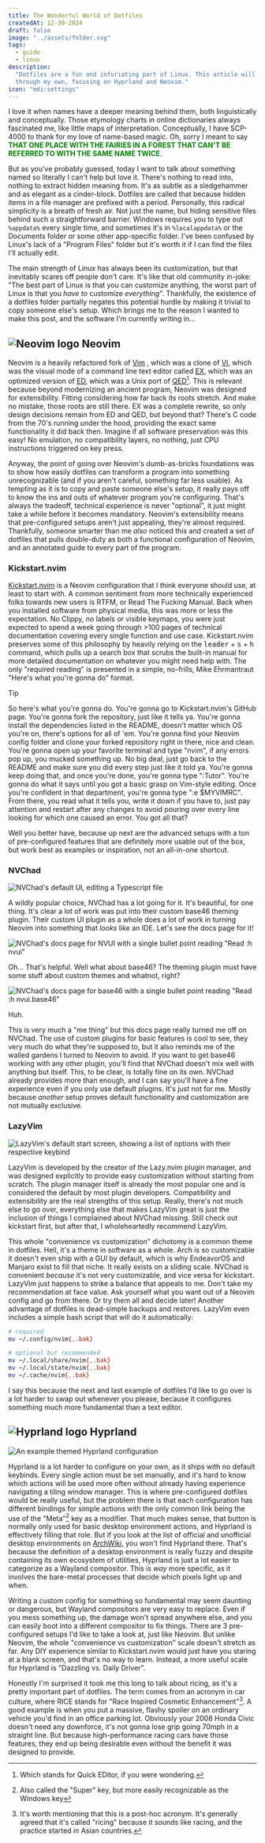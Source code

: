 ```yaml
---
title: The Wonderful World of Dotfiles
createdAt: 12-30-2024
draft: false
image: "../assets/folder.svg"
tags:
  - guide
  - linux
description:
  "Dotfiles are a fun and infuriating part of Linux. This article will guide you
  through my own, focusing on Hyprland and Neovim."
icon: "mdi:settings"
---
```


I love it when names have a deeper meaning behind them, both linguistically and
conceptually. Those etymology charts in online dictionaries always fascinated
me, like little maps of interpretation. Conceptually, I have SCP-4000 to thank
for my love of name-based magic. Oh, sorry I meant to say
<span style='color:green; font-weight: bold;'>THAT ONE PLACE WITH THE FAIRIES IN
A FOREST THAT CAN'T BE REFERRED TO WITH THE SAME NAME TWICE</span>.

But as you've probably guessed, today I want to talk about something named so
literally I can't help but love it. There's nothing to read into, nothing to
extract hidden meaning from. It's as subtle as a sledgehammer and as elegant as
a cinder-block. Dotfiles are called that because hidden items in a file manager
are prefixed with a period. Personally, this radical simplicity is a breath of
fresh air. Not just the name, but hiding sensitive files behind such a
straightforward barrier. Windows requires you to type out `%appdata%` every
single time, and sometimes it's in `%localappdata%` or the Documents folder or
some other app-specific folder. I've been confused by Linux's lack of a "Program
Files" folder but it's worth it if I can find the files I'll actually edit.

The main strength of Linux has always been its customization, but that
inevitably scares off people don't care. It's like that old community in-joke:
"The best part of Linux is that you can customize anything, the worst part of
Linux is that you _have to_ customize _everything_". Thankfully, the existence
of a dotfiles folder partially negates this potential hurdle by making it
trivial to copy someone else's setup. Which brings me to the reason I wanted to
make this post, and the software I'm currently writing in...

## ![Neovim logo](../assets/devicon--neovim.svg) Neovim

Neovim is a heavily refactored fork of
[Vim](<https://en.wikipedia.org/wiki/Vim_(text_editor)>) , which was a clone of
[VI](<https://en.wikipedia.org/wiki/Vi_(text_editor)>), which was the visual
mode of a command line text editor called
[EX](<https://en.wikipedia.org/wiki/Ex_(text_editor)>), which was an optimized
version of [ED](<https://en.wikipedia.org/wiki/Ed_(software)>), which was a Unix
port of [QED](<https://en.wikipedia.org/wiki/QED_(text_editor)>)[^1]. This is
relevant because beyond modernizing an ancient program, Neovim was designed for
extensibility. Fitting considering how far back its roots stretch. And make no
mistake, those roots are still there. EX was a complete rewrite, so only design
decisions remain from ED and QED, but beyond that? There's C code from the 70's
running under the hood, providing the exact same functionality it did back then.
Imagine if all software preservation was this easy! No emulation, no
compatibility layers, no nothing, just CPU instructions triggered on key press.

[^1]: Which stands for Quick EDitor, if you were wondering.

Anyway, the point of going over Neovim's dumb-as-bricks foundations was to show
how easily dotfiles can transform a program into something unrecognizable (and
if you aren't careful, something far less usable). As tempting as it is to copy
and paste someone else's setup, it really pays off to know the ins and outs of
whatever program you're configuring. That's always the tradeoff, technical
experience is never "optional", it just might take a while before it becomes
mandatory. Neovim's extensibility means that pre-configured setups aren't just
appealing, they're almost required. Thankfully, someone smarter than me _also_
noticed this and created a set of dotfiles that pulls double-duty as both a
functional configuration of Neovim, and an annotated guide to every part of the
program.

### Kickstart.nvim

[Kickstart.nvim](https://github.com/nvim-lua/kickstart.nvim) is a Neovim
configuration that I think everyone should use, at least to start with. A common
sentiment from more technically experienced folks towards new users is RTFM, or
Read The Fucking Manual. Back when you installed software from physical media,
this was more or less the expectation. No Clippy, no labels or visible keymaps,
you were just expected to spend a week going through >100 pages of technical
documentation covering every single function and use case. Kickstart.nvim
preserves some of this philosophy by heavily relying on the <kbd>leader</kbd> +
<kbd>s</kbd> + <kbd>h</kbd> command, which pulls up a search box that scrubs the
built-in manual for more detailed documentation on whatever you might need help
with. The only "required reading" is presented in a simple, no-frills, Mike
Ehrmantraut "Here's what you're gonna do" format.

> [!tip]
>
> So here's what you're gonna do. You're gonna go to Kickstart.nvim's GitHub
> page. You're gonna fork the repository, just like it tells ya. You're gonna
> install the dependencies listed in the README, doesn't matter which OS you're
> on, there's options for all of 'em. You're gonna find your Neovim config
> folder and clone your forked repository right in there, nice and clean. You're
> gonna open up your favorite terminal and type "nvim", if any errors pop up,
> you mucked something up. No big deal, just go back to the README and make sure
> you did every step just like it told ya. You're gonna keep doing that, and
> once you're done, you're gonna type ":Tutor". You're gonna do what it says
> until you got a basic grasp on Vim-style editing. Once you're confident in
> that department, you're gonna type ":e $MYVIMRC". From there, you read what it
> tells you, write it down if you have to, just pay attention and restart after
> any changes to avoid pouring over every line looking for which one caused an
> error. You got all that?

Well you better have, because up next are the advanced setups with a ton of
pre-configured features that are definitely more usable out of the box, but work
best as examples or inspiration, not an all-in-one shortcut.

### NVChad

![NVChad's default UI, editing a Typescript file](../assets/nvchad.webp)

A wildly popular choice, NVChad has a lot going for it. It's beautiful, for one
thing. It's clear a lot of work was put into their custom base46 theming plugin.
Their custom UI plugin as a whole does a lot of work in turning Neovim into
something that _looks_ like an IDE. Let's see the docs page for it!

![NVChad's docs page for NVUI with a single bullet point reading "Read :h nvui"](../assets/nvui.png)

Oh... That's helpful. Well what about base46? The theming plugin must have some
stuff about custom themes and whatnot, right?

![NVChad's docs page for base46 with a single bullet point reading "Read :h nvui.base46"](../assets/base46.png)

Huh.

This is very much a "me thing" but this docs page really turned me off on
NVChad. The use of custom plugins for basic features is cool to see, they very
much do what they're supposed to, but it also reminds me of the walled gardens I
turned to Neovim to avoid. If you want to get base46 working with any other
plugin, you'll find that NVChad doesn't mix well with anything but itself. This,
to be clear, is totally fine on its own. NVChad already provides more than
enough, and I can say you'll have a fine experience even if you only use default
plugins. It's just not for me. Mostly because _another_ setup proves default
functionality and customization are not mutually exclusive.

### LazyVim

![LazyVim's default start screen, showing a list of options with their respective keybind](../assets/lazyvim.png)

LazyVim is developed by the creator of the Lazy.nvim plugin manager, and was
designed explicitly to provide easy customization without starting from scratch.
The plugin manager itself is already the most popular one and is considered the
default by most plugin developers. Compatibility and extensibility are the real
strengths of this setup. Really, there's not much else to go over, everything
else that makes LazyVim great is just the inclusion of things I complained about
NVChad missing. Still check out kickstart first, but after that, I
wholeheartedly recommend LazyVim.

This whole "convenience vs customization" dichotomy is a common theme in
dotfiles. Hell, it's a theme in software as a whole. Arch is so customizable it
doesn't even ship with a GUI by default, which is why EndeavorOS and Manjaro
exist to fill that niche. It really exists on a sliding scale. NVChad is
convenient _because_ it's not very customizable, and vice versa for kickstart.
LazyVim just happens to strike a balance that appeals to me. Don't take my
recommendation at face value. Ask yourself what you want out of a Neovim config
and go from there. Or try them all and decide later! Another advantage of
dotfiles is dead-simple backups and restores. LazyVim even includes a simple
bash script that will do it automatically:

```bash
# required
mv ~/.config/nvim{,.bak}

# optional but recommended
mv ~/.local/share/nvim{,.bak}
mv ~/.local/state/nvim{,.bak}
mv ~/.cache/nvim{,.bak}
```

I say this because the next and last example of dotfiles I'd like to go over is
a lot harder to swap out whenever you please, because it configures something
much more fundamental than a text editor.

## ![Hyprland logo](../assets/simple-icons--hyprland.svg) Hyprland

![An example themed Hyprland configuration](../assets/hypr.png)

Hyprland is a lot harder to configure on your own, as it ships with no default
keybinds. Every single action must be set manually, and it's hard to know which
actions will be used more often without already having experience navigating a
tiling window manager. This is where pre-configured dotfiles would be really
useful, but the problem there is that each configuration has different bindings
for simple actions with the only common link being the use of the "Meta"[^2] key
as a modifier. That much makes sense, that button is normally only used for
basic desktop environment actions, and Hyprland is effectively filling that
role. But if you look at the list of official and unofficial desktop
environments on
[ArchWiki](https://wiki.archlinux.org/title/Desktop_environment), you won't find
Hyprland there. That's because the definition of a desktop environment is really
fuzzy and despite containing its own ecosystem of utilities, Hyprland is just a
lot easier to categorize as a Wayland compositor. This is _way_ more specific,
as it involves the bare-metal processes that decide which pixels light up and
when.

[^2]:
    Also called the "Super" key, but more easily recognizable as the Windows key

Writing a custom config for something so fundamental may seem daunting or
dangerous, but Wayland compositors are very easy to replace. Even if you mess
something up, the damage won't spread anywhere else, and you can easily boot
into a different compositor to fix things. There are 3 pre-configured setups I'd
like to take a look at, just like Neovim. But unlike Neovim, the whole
"convenience vs customization" scale doesn't stretch as far. Any DIY experience
similar to Kickstart.nvim would just have you staring at a blank screen, and
that's no way to learn. Instead, a more useful scale for Hyprland is "Dazzling
vs. Daily Driver".

Honestly I'm surprised it took me this long to talk about ricing, as it's a
pretty important part of dotfiles. The term comes from an acronym in car
culture, where RICE stands for "Race Inspired Cosmetic Enhancement"[^3]. A good
example is when you put a massive, flashy spoiler on an ordinary vehicle you'd
find in an office parking lot. Obviously your 2008 Honda Civic doesn't need any
downforce, it's not gonna lose grip going 70mph in a straight line. But because
high-performance racing cars have those features, they end up being desirable
even without the benefit it was designed to provide.

[^3]:
    It's worth mentioning that this is a post-hoc acronym. It's generally agreed
    that it's called "ricing" because it sounds like racing, and the practice
    started in Asian countries.
